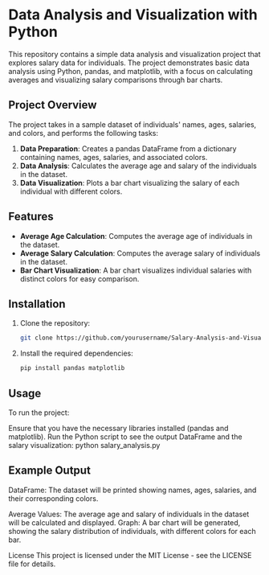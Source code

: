 # Data Analysis and Visualization with Python

This repository contains a simple data analysis and visualization project that explores salary data for individuals. The project demonstrates basic data analysis using Python, pandas, and matplotlib, with a focus on calculating averages and visualizing salary comparisons through bar charts.

## Project Overview

The project takes in a sample dataset of individuals' names, ages, salaries, and colors, and performs the following tasks:

1. **Data Preparation**: Creates a pandas DataFrame from a dictionary containing names, ages, salaries, and associated colors.
2. **Data Analysis**: Calculates the average age and salary of the individuals in the dataset.
3. **Data Visualization**: Plots a bar chart visualizing the salary of each individual with different colors.

## Features

- **Average Age Calculation**: Computes the average age of individuals in the dataset.
- **Average Salary Calculation**: Computes the average salary of individuals in the dataset.
- **Bar Chart Visualization**: A bar chart visualizes individual salaries with distinct colors for easy comparison.

## Installation

1. Clone the repository:
   ```bash
   git clone https://github.com/yourusername/Salary-Analysis-and-Visualization.git

2. Install the required dependencies:
   ```bash
   pip install pandas matplotlib

## Usage

To run the project:

Ensure that you have the necessary libraries installed (pandas and matplotlib).
Run the Python script to see the output DataFrame and the salary visualization:
   python salary_analysis.py

## Example Output

DataFrame:
The dataset will be printed showing names, ages, salaries, and their corresponding colors.

Average Values:
The average age and salary of individuals in the dataset will be calculated and displayed.
Graph:
A bar chart will be generated, showing the salary distribution of individuals, with different colors for each bar.

License
This project is licensed under the MIT License - see the LICENSE file for details.
